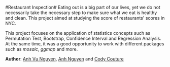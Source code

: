 #Restaurant Inspection#
Eating out is a big part of our lives, yet we do not necessarily take the necessary step to make sure what we eat is healthy and clean. This project aimed at studying the score of restaurants' scores in NYC. 

  
This project focuses on the application of statistics concepts such as Permutation Test, Bootstrap, Confidence Interval and Regression Analysis. At the same time, it was a good opportunity to work with different packages such as *mosaic*, *ggmap* and more.  

**Author**: [Anh Vu Nguyen](https://www.linkedin.com/in/nlavu), [Anh Nguyen](https://www.linkedin.com/in/haanhnguyend) and [Cody Couture](https://www.linkedin.com/in/codycouture)

